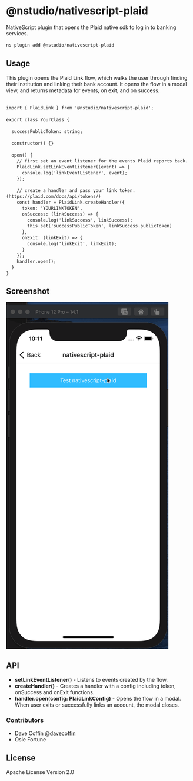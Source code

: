 # @nstudio/nativescript-plaid

NativeScript plugin that opens the Plaid native sdk to log in to banking services.

```javascript
ns plugin add @nstudio/nativescript-plaid
```

## Usage

This plugin opens the Plaid Link flow, which walks the user through finding their institution and linking their bank account.
It opens the flow in a modal view, and returns metadata for events, on exit, and on success.

```TS

import { PlaidLink } from '@nstudio/nativescript-plaid';

export class YourClass {

  successPublicToken: string;

  constructor() {}

  open() {
    // first set an event listener for the events Plaid reports back.
    PlaidLink.setLinkEventListener((event) => {
      console.log('linkEventListener', event);
    });

    // create a handler and pass your link token. (https://plaid.com/docs/api/tokens/)
    const handler = PlaidLink.createHandler({
      token: 'YOURLINKTOKEN',
      onSuccess: (linkSuccess) => {
        console.log('linkSuccess', linkSuccess);
        this.set('successPublicToken', linkSuccess.publicToken)
      },
      onExit: (linkExit) => {
        console.log('linkExit', linkExit);
      }
    });
    handler.open();
  }
}

```

## Screenshot

![](demo.gif)

## API

- **setLinkEventListener()** - Listens to events created by the flow.
- **createHandler()** - Creates a handler with a config including token, onSuccess and onExit functions.
- **handler.open(config: PlaidLinkConfig)** - Opens the flow in a modal. When user exits or successfully links an account, the modal closes.

### Contributors

- Dave Coffin [@davecoffin](https://twitter.com/davecoffin)
- Osie Fortune

## License

Apache License Version 2.0
